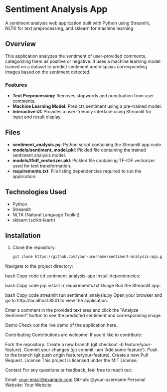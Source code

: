 # Sentiment Analysis App

A sentiment analysis web application built with Python using Streamlit, NLTK for text preprocessing, and sklearn for machine learning.

## Overview

This application analyzes the sentiment of user-provided comments, categorizing them as positive or negative. It uses a machine learning model trained on a dataset to predict sentiment and displays corresponding images based on the sentiment detected.

### Features

- **Text Preprocessing:** Removes stopwords and punctuation from user comments.
- **Machine Learning Model:** Predicts sentiment using a pre-trained model.
- **Interactive UI:** Provides a user-friendly interface using Streamlit for input and result display.

## Files

- **sentiment_analysis.py**: Python script containing the Streamlit app code.
- **models/sentiment_model.pkl**: Pickled file containing the trained sentiment analysis model.
- **models/tfidf_vectorizer.pkl**: Pickled file containing TF-IDF vectorizer used for text transformation.
- **requirements.txt**: File listing dependencies required to run the application.

## Technologies Used

- Python
- Streamlit
- NLTK (Natural Language Toolkit)
- sklearn (scikit-learn)

## Installation

1. Clone the repository:
   ```bash
   git clone https://github.com/your-username/sentiment-analysis-app.git
Navigate to the project directory:

bash
Copy code
cd sentiment-analysis-app
Install dependencies:

bash
Copy code
pip install -r requirements.txt
Usage
Run the Streamlit app:

bash
Copy code
streamlit run sentiment_analysis.py
Open your browser and go to http://localhost:8501 to view the application.

Enter a comment in the provided text area and click the "Analyze Sentiment" button to see the predicted sentiment and corresponding image.

Demo
Check out the live demo of the application here.

Contributing
Contributions are welcome! If you'd like to contribute:

Fork the repository.
Create a new branch (git checkout -b feature/your-feature).
Commit your changes (git commit -am 'Add some feature').
Push to the branch (git push origin feature/your-feature).
Create a new Pull Request.
License
This project is licensed under the MIT License.

Contact
For any questions or feedback, feel free to reach out:

Email: your-email@example.com
GitHub: @your-username
Personal Website: Your Website
